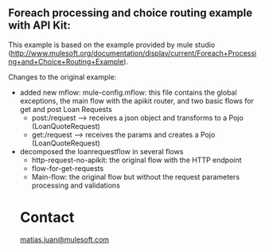 Foreach processing and choice routing example with API Kit:
----------------------------------------------

This example is based on the example provided by mule studio (http://www.mulesoft.org/documentation/display/current/Foreach+Processing+and+Choice+Routing+Example).

Changes to the original example:

<ul>
<li>added new mflow: mule-config.mflow: this file contains the global exceptions, the main flow with the apikit router, and two basic flows for get and post Loan Requests
<ul>
<li>post:/request --> receives a json object and transforms to a Pojo (LoanQuoteRequest)</li>
<li>get:/request --> receives the params and creates a Pojo (LoanQuoteRequest)</li>
</ul>
</li>
<li>decomposed the loanrequestflow in several flows
<ul>
<li>http-request-no-apikit: the original flow with the HTTP endpoint</li>
<li>flow-for-get-requests</li>
<li>Main-flow: the original flow but without the request parameters processing and validations </li>
</li>
</ul>

Contact
=======
matias.juan@mulesoft.com
